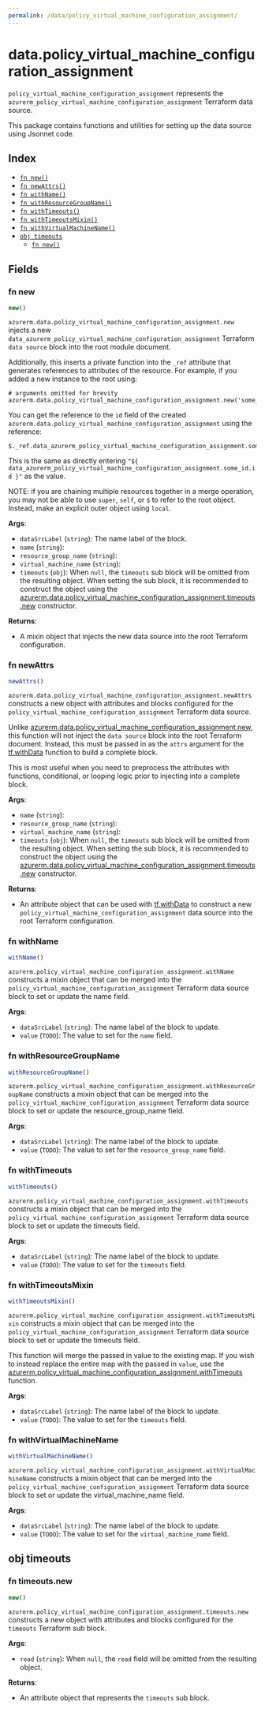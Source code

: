 ```yaml
---
permalink: /data/policy_virtual_machine_configuration_assignment/
---
```


# data.policy_virtual_machine_configuration_assignment

`policy_virtual_machine_configuration_assignment` represents the `azurerm_policy_virtual_machine_configuration_assignment` Terraform data source.



This package contains functions and utilities for setting up the data source using Jsonnet code.


## Index

* [`fn new()`](#fn-new)
* [`fn newAttrs()`](#fn-newattrs)
* [`fn withName()`](#fn-withname)
* [`fn withResourceGroupName()`](#fn-withresourcegroupname)
* [`fn withTimeouts()`](#fn-withtimeouts)
* [`fn withTimeoutsMixin()`](#fn-withtimeoutsmixin)
* [`fn withVirtualMachineName()`](#fn-withvirtualmachinename)
* [`obj timeouts`](#obj-timeouts)
  * [`fn new()`](#fn-timeoutsnew)

## Fields

### fn new

```ts
new()
```


`azurerm.data.policy_virtual_machine_configuration_assignment.new` injects a new `data_azurerm_policy_virtual_machine_configuration_assignment` Terraform `data source`
block into the root module document.

Additionally, this inserts a private function into the `_ref` attribute that generates references to attributes of the
resource. For example, if you added a new instance to the root using:

    # arguments omitted for brevity
    azurerm.data.policy_virtual_machine_configuration_assignment.new('some_id')

You can get the reference to the `id` field of the created `azurerm.data.policy_virtual_machine_configuration_assignment` using the reference:

    $._ref.data_azurerm_policy_virtual_machine_configuration_assignment.some_id.get('id')

This is the same as directly entering `"${ data_azurerm_policy_virtual_machine_configuration_assignment.some_id.id }"` as the value.

NOTE: if you are chaining multiple resources together in a merge operation, you may not be able to use `super`, `self`,
or `$` to refer to the root object. Instead, make an explicit outer object using `local`.

**Args**:
  - `dataSrcLabel` (`string`): The name label of the block.
  - `name` (`string`): 
  - `resource_group_name` (`string`): 
  - `virtual_machine_name` (`string`): 
  - `timeouts` (`obj`):  When `null`, the `timeouts` sub block will be omitted from the resulting object. When setting the sub block, it is recommended to construct the object using the [azurerm.data.policy_virtual_machine_configuration_assignment.timeouts.new](#fn-policyvirtualmachineconfigurationassignmenttimeoutsnew) constructor.

**Returns**:
- A mixin object that injects the new data source into the root Terraform configuration.


### fn newAttrs

```ts
newAttrs()
```


`azurerm.data.policy_virtual_machine_configuration_assignment.newAttrs` constructs a new object with attributes and blocks configured for the `policy_virtual_machine_configuration_assignment`
Terraform data source.

Unlike [azurerm.data.policy_virtual_machine_configuration_assignment.new](#fn-policyvirtualmachineconfigurationassignmentnew), this function will not inject the `data source`
block into the root Terraform document. Instead, this must be passed in as the `attrs` argument for the
[tf.withData](https://github.com/tf-libsonnet/core/tree/main/docs#fn-withdata) function to build a complete block.

This is most useful when you need to preprocess the attributes with functions, conditional, or looping logic prior to
injecting into a complete block.

**Args**:
  - `name` (`string`): 
  - `resource_group_name` (`string`): 
  - `virtual_machine_name` (`string`): 
  - `timeouts` (`obj`):  When `null`, the `timeouts` sub block will be omitted from the resulting object. When setting the sub block, it is recommended to construct the object using the [azurerm.data.policy_virtual_machine_configuration_assignment.timeouts.new](#fn-policyvirtualmachineconfigurationassignmenttimeoutsnew) constructor.

**Returns**:
  - An attribute object that can be used with [tf.withData](https://github.com/tf-libsonnet/core/tree/main/docs#fn-withdata) to construct a new `policy_virtual_machine_configuration_assignment` data source into the root Terraform configuration.


### fn withName

```ts
withName()
```

`azurerm.policy_virtual_machine_configuration_assignment.withName` constructs a mixin object that can be merged into the `policy_virtual_machine_configuration_assignment`
Terraform data source block to set or update the name field.



**Args**:
  - `dataSrcLabel` (`string`): The name label of the block to update.
  - `value` (`TODO`): The value to set for the `name` field.


### fn withResourceGroupName

```ts
withResourceGroupName()
```

`azurerm.policy_virtual_machine_configuration_assignment.withResourceGroupName` constructs a mixin object that can be merged into the `policy_virtual_machine_configuration_assignment`
Terraform data source block to set or update the resource_group_name field.



**Args**:
  - `dataSrcLabel` (`string`): The name label of the block to update.
  - `value` (`TODO`): The value to set for the `resource_group_name` field.


### fn withTimeouts

```ts
withTimeouts()
```

`azurerm.policy_virtual_machine_configuration_assignment.withTimeouts` constructs a mixin object that can be merged into the `policy_virtual_machine_configuration_assignment`
Terraform data source block to set or update the timeouts field.



**Args**:
  - `dataSrcLabel` (`string`): The name label of the block to update.
  - `value` (`TODO`): The value to set for the `timeouts` field.


### fn withTimeoutsMixin

```ts
withTimeoutsMixin()
```

`azurerm.policy_virtual_machine_configuration_assignment.withTimeoutsMixin` constructs a mixin object that can be merged into the `policy_virtual_machine_configuration_assignment`
Terraform data source block to set or update the timeouts field.

This function will merge the passed in value to the existing map. If you wish
to instead replace the entire map with the passed in `value`, use the [azurerm.policy_virtual_machine_configuration_assignment.withTimeouts](TODO)
function.


**Args**:
  - `dataSrcLabel` (`string`): The name label of the block to update.
  - `value` (`TODO`): The value to set for the `timeouts` field.


### fn withVirtualMachineName

```ts
withVirtualMachineName()
```

`azurerm.policy_virtual_machine_configuration_assignment.withVirtualMachineName` constructs a mixin object that can be merged into the `policy_virtual_machine_configuration_assignment`
Terraform data source block to set or update the virtual_machine_name field.



**Args**:
  - `dataSrcLabel` (`string`): The name label of the block to update.
  - `value` (`TODO`): The value to set for the `virtual_machine_name` field.


## obj timeouts



### fn timeouts.new

```ts
new()
```


`azurerm.policy_virtual_machine_configuration_assignment.timeouts.new` constructs a new object with attributes and blocks configured for the `timeouts`
Terraform sub block.



**Args**:
  - `read` (`string`):  When `null`, the `read` field will be omitted from the resulting object.

**Returns**:
  - An attribute object that represents the `timeouts` sub block.
